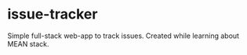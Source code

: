 # issue-tracker

Simple full-stack web-app to track issues. Created while learning about MEAN stack.
